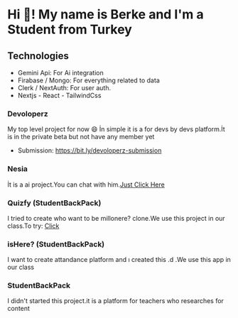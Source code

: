# Hi 👋! My name is Berke and I'm a Student from Turkey

## Technologies
- Gemini Api: For Ai integration
- Firabase / Mongo: For everything related to data 
- Clerk / NextAuth: For user auth.
- Nextjs - React - TailwindCss
### Devoloperz
My top level project for now 😄 İn simple it is a for devs by devs platform.İt is in the private beta but not have any member yet
- Submission: https://bit.ly/devoloperz-submission

### Nesia
İt is a ai project.You can chat with him.[Just Click Here](https://nesia.vercel.app/chat)
### Quizfy (StudentBackPack)
I tried to create who want to be millonere? clone.We use this project in our class.To try: [Click](https://quizfy-ten.vercel.app/)
### isHere? (StudentBackPack)
I want to create attandance platform and ı created this .d .We use this app in our class
### StudentBackPack
I didn't started this project.it is a platform for teachers who researches for content
